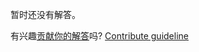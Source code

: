 
暂时还没有解答。

有兴趣[贡献你的解答](https://github.com/BFEdev/BFE.dev-solutions/blob/main/quiz/operator-precedence_zh.md)吗? [Contribute guideline](https://github.com/BFEdev/BFE.dev-solutions#how-to-contribute)
